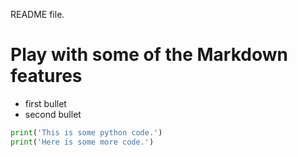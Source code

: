 README file.

Play with some of the Markdown features
=======================================

- first bullet
- second bullet

```python
print('This is some python code.')
print('Here is some more code.')


